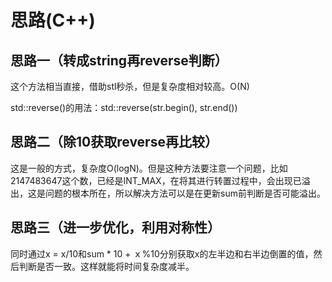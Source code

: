 # 思路(C++)

## 思路一（转成string再reverse判断）

这个方法相当直接，借助stl秒杀，但是复杂度相对较高。O(N)

std::reverse()的用法：std::reverse(str.begin(), str.end())

## 思路二（除10获取reverse再比较）

这是一般的方式，复杂度O(logN)。但是这种方法要注意一个问题，比如2147483647这个数，已经是INT_MAX，在将其进行转置过程中，会出现已溢出，这是问题的根本所在，所以解决方法可以是在更新sum前判断是否可能溢出。

## 思路三（进一步优化，利用对称性）

同时通过x = x/10和sum * 10 + ｘ%10分别获取x的左半边和右半边倒置的值，然后判断是否一致。这样就能将时间复杂度减半。
